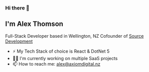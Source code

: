 
###  Hi there 👋

 
##  I'm Alex Thomson

Full-Stack Developer based in Wellington, NZ
Cofounder of [Source Development](https://sourcedevelopment.co.nz/)

- ⚡ My Tech Stack of choice is React & DotNet 5
- 👨‍💻 I'm currently working on multiple SaaS projects
- 📫 How to reach me: alex@axiomdigital.nz